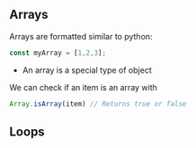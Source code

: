 
## Arrays

Arrays are formatted similar to python:
```JavaScript
const myArray = [1,2,3];
```
- An array is a special type of object

We can check if an item is an array with
```JavaScript
Array.isArray(item) // Returns true or false
```





## Loops